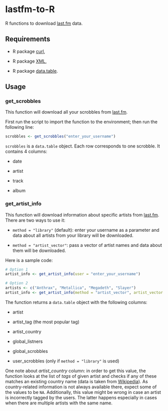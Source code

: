 # lastfm-to-R
R functions to download [last.fm](https://www.last.fm/) data. 

## Requirements

- R package [curl](https://cran.r-project.org/web/packages/curl/),

- R package [XML](https://cran.r-project.org/web/packages/XML/),

- R package [data.table](https://cran.r-project.org/web/packages/data.table/).

## Usage

### get_scrobbles

This function will download all your scrobbles from [last.fm](https://www.last.fm/).

First run the script to import the function to the environment; then run the following line:

```R
scrobbles <- get_scrobbles("enter_your_username")
```

`scrobbles` is a `data.table` object. Each row corresponds to one scrobble. It contains 4 columns:

- date

- artist

- track

- album

### get_artist_info

This function will download information about specific artists from [last.fm](https://www.last.fm/). There are two ways to use it:

- `method = "library"` (default): enter your username as a parameter and data about all artists from your library will be downloaded. 

- `method = "artist_vector"`: pass a vector of artist names and data about them will be downloaded.

Here is a sample code:

```R
# Option 1
artist_info <- get_artist_info(user = "enter_your_username")

# Option 2
artists <- c("Anthrax", "Metallica", "Megadeth", "Slayer")
artist_info <- get_artist_info(method = "artist_vector", artist_vector = artists)
```

The function returns a `data.table` object with the following columns:

- artist

- artist_tag (the most popular tag)

- artist_country

- global_listners

- global_scrobbles

- user_scrobbles (only if `method = "library"` is used)

One note about *artist_country* column: in order to get this value, the function looks at the list of *tags* of given artist and checks if any of these matches an existing country name (data is taken from [Wikipedia](https://en.wikipedia.org/wiki/List_of_adjectival_and_demonymic_forms_for_countries_and_nations)). As country-related information is not always available there, expect some of the values to be `NA`. Additionally, this value might be wrong in case an artist is incorrectly tagged by the users. The latter happens especially in cases when there are multiple artists with the same name.
